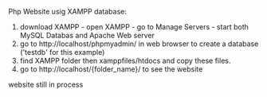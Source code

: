 Php Website usig XAMPP database:
  1. download XAMPP    - open XAMPP
                       - go to Manage Servers
                       - start both MySQL Databas and  Apache Web server
  2. go to http://localhost/phpmyadmin/ in web browser to create a database ('testdb' for this example)
  3. find XAMPP folder then xamppfiles/htdocs and copy these files.
  4. go to http://localhost/{folder_name}/ to see the website

website still in process

